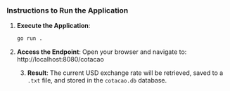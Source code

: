 ### Instructions to Run the Application

1. **Execute the Application**:
    ```sh
    go run .
    ```

2. **Access the Endpoint**:
    Open your browser and navigate to: http://localhost:8080/cotacao 

   3. **Result**:
    The current USD exchange rate will be retrieved, saved to a `.txt` file, and stored in the `cotacao.db` database.

